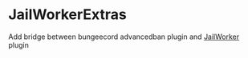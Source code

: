 # JailWorkerExtras
Add bridge between bungeecord advancedban plugin and [JailWorker](https://github.com/LazyGon/JailWorker) plugin
